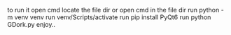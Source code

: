 to run it open cmd locate the file dir or open cmd in the file dir
run python -m venv venv 
run venv/Scripts/activate
run  pip install PyQt6
run python GDork.py 
enjoy..
